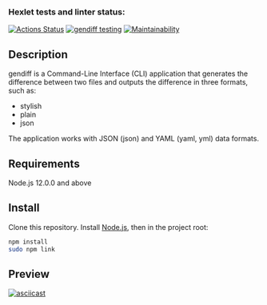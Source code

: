 ### Hexlet tests and linter status:
[![Actions Status](https://github.com/ajsen/frontend-project-46/workflows/hexlet-check/badge.svg)](https://github.com/ajsen/frontend-project-46/actions)
[![gendiff testing](https://github.com/ajsen/frontend-project-46/actions/workflows/tests.yml/badge.svg)](https://github.com/ajsen/frontend-project-46/actions/workflows/tests.yml)
[![Maintainability](https://api.codeclimate.com/v1/badges/573fa9a508b53032dfc9/maintainability)](https://codeclimate.com/github/ajsen/frontend-project-46/maintainability)

## Description

gendiff is a Command-Line Interface (CLI) application that generates the difference between two files and outputs the difference in three formats, such as:

* stylish
* plain
* json

The application works with JSON (json) and YAML (yaml, yml) data formats.

## Requirements

Node.js 12.0.0 and above

## Install

Clone this repository. Install [Node.js](https://nodejs.org/en), then in the project root:

```bash
npm install
sudo npm link
```

## Preview

[![asciicast](https://asciinema.org/a/607587.svg)](https://asciinema.org/a/607587)
